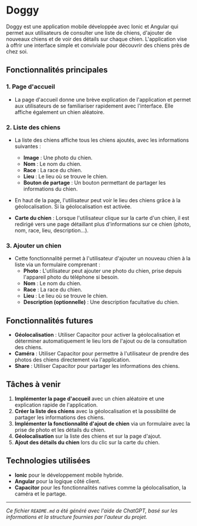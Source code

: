 # Doggy

Doggy est une application mobile développée avec Ionic et Angular qui permet aux utilisateurs de consulter une liste de chiens, d'ajouter de nouveaux chiens et de voir des détails sur chaque chien. L'application vise à offrir une interface simple et conviviale pour découvrir des chiens près de chez soi.

## Fonctionnalités principales

### 1. Page d'accueil
- La page d'accueil donne une brève explication de l'application et permet aux utilisateurs de se familiariser rapidement avec l'interface. Elle affiche également un chien aléatoire.

### 2. Liste des chiens
- La liste des chiens affiche tous les chiens ajoutés, avec les informations suivantes :
  - **Image** : Une photo du chien.
  - **Nom** : Le nom du chien.
  - **Race** : La race du chien.
  - **Lieu** : Le lieu où se trouve le chien.
  - **Bouton de partage** : Un bouton permettant de partager les informations du chien.
  
- En haut de la page, l'utilisateur peut voir le lieu des chiens grâce à la géolocalisation. Si la géolocalisation est activée.
  
- **Carte du chien** : Lorsque l'utilisateur clique sur la carte d'un chien, il est redirigé vers une page détaillant plus d'informations sur ce chien (photo, nom, race, lieu, description...).

### 3. Ajouter un chien
- Cette fonctionnalité permet à l'utilisateur d'ajouter un nouveau chien à la liste via un formulaire comprenant :
  - **Photo** : L'utilisateur peut ajouter une photo du chien, prise depuis l'appareil photo du téléphone si besoin.
  - **Nom** : Le nom du chien.
  - **Race** : La race du chien.
  - **Lieu** : Le lieu où se trouve le chien.
  - **Description (optionnelle)** : Une description facultative du chien.
  
## Fonctionnalités futures
- **Géolocalisation** : Utiliser Capacitor pour activer la géolocalisation et déterminer automatiquement le lieu lors de l'ajout ou de la consultation des chiens.
- **Caméra** : Utiliser Capacitor pour permettre à l'utilisateur de prendre des photos des chiens directement via l'application.
- **Share** : Utiliser Capacitor pour partager les informations des chiens.

## Tâches à venir
1. **Implémenter la page d'accueil** avec un chien aléatoire et une explication rapide de l'application.
2. **Créer la liste des chiens** avec la géolocalisation et la possibilité de partager les informations des chiens.
3. **Implémenter la fonctionnalité d'ajout de chien** via un formulaire avec la prise de photo et les détails du chien.
4. **Géolocalisation** sur la liste des chiens et sur la page d'ajout.
5. **Ajout des détails du chien** lors du clic sur la carte du chien.

## Technologies utilisées
- **Ionic** pour le développement mobile hybride.
- **Angular** pour la logique côté client.
- **Capacitor** pour les fonctionnalités natives comme la géolocalisation, la caméra et le partage.

---

*Ce fichier `README.md` a été généré avec l'aide de ChatGPT, basé sur les informations et la structure fournies par l'auteur du projet.*
